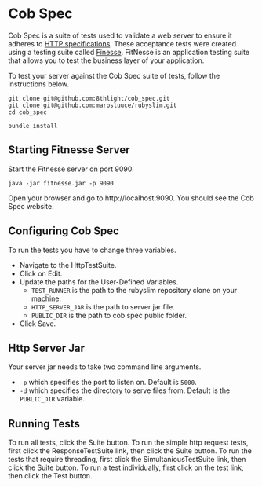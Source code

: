 Cob Spec
========
Cob Spec is a suite of tests used to validate a web server to ensure it adheres to [HTTP specifications](http://www.w3.org/Protocols/rfc2616/rfc2616.html). These acceptance tests were created using a testing suite called [Finesse](http://fitnesse.org). FitNesse is an application testing suite that allows you to test the business layer of your application.

To test your server against the Cob Spec suite of tests, follow the instructions below.

    git clone git@github.com:8thlight/cob_spec.git
    git clone git@github.com:marosluuce/rubyslim.git
    cd cob_spec

    bundle install

Starting Fitnesse Server
------------------------
Start the Fitnesse server on port 9090.

<!-- code -->
    java -jar fitnesse.jar -p 9090

Open your browser and go to http://localhost:9090. You should see the Cob Spec website.

Configuring Cob Spec
-------------------
To run the tests you have to change three variables.

- Navigate to the HttpTestSuite.
- Click on Edit.
- Update the paths for the User-Defined Variables.
  - `TEST_RUNNER` is the path to the rubyslim repository clone on your machine.
  - `HTTP_SERVER_JAR` is the path to server jar file.
  - `PUBLIC_DIR` is the path to cob spec public folder.
- Click Save.

Http Server Jar
--------------
Your server jar needs to take two command line arguments.
- `-p` which specifies the port to listen on. Default is `5000`.
- `-d` which specifies the directory to serve files from. Default is the `PUBLIC_DIR` variable.

Running Tests
-------------
To run all tests, click the Suite button.
To run the simple http request tests, first click the ResponseTestSuite link, then click the Suite button.
To run the tests that require threading, first click the SimultaniousTestSuite link, then click the Suite button.
To run a test individually, first click on the test link, then click the Test button.
